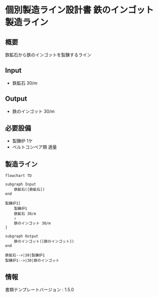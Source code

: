# 個別製造ライン設計書 鉄のインゴット製造ライン

## 概要
鉄鉱石から鉄のインゴットを製錬するライン

## Input
- 鉄鉱石 30/m

## Output
- 鉄のインゴット 30/m

## 必要設備
- 製錬炉 1ケ
- ベルトコンベア類 適量


## 製造ライン
```mermaid
flowchart TD

subgraph Input
    鉄鉱石([鉄鉱石])
end

製錬炉1[
    製錬炉1
    鉄鉱石 30/m
    ↓
    鉄のインゴット 30/m
]

subgraph Output
    鉄のインゴット([鉄のインゴット])
end

鉄鉱石-->|30|製錬炉1
製錬炉1-->|30|鉄のインゴット
```


## 情報
書類テンプレートバージョン : 1.5.0
